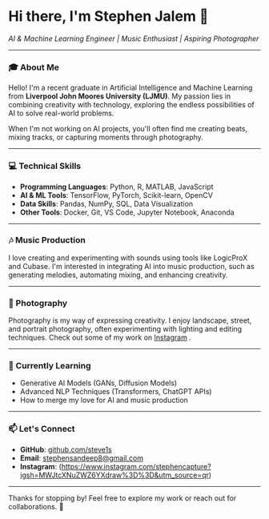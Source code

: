 # Hi there, I'm Stephen Jalem 👋  
*AI & Machine Learning Engineer | Music Enthusiast | Aspiring Photographer*  

---

### 🎓 About Me
Hello! I'm a recent graduate in Artificial Intelligence and Machine Learning from **Liverpool John Moores University (LJMU)**. My passion lies in combining creativity with technology, exploring the endless possibilities of AI to solve real-world problems.  

When I'm not working on AI projects, you'll often find me creating beats, mixing tracks, or capturing moments through photography.

---

### 💻 Technical Skills
- **Programming Languages**: Python, R, MATLAB, JavaScript  
- **AI & ML Tools**: TensorFlow, PyTorch, Scikit-learn, OpenCV  
- **Data Skills**: Pandas, NumPy, SQL, Data Visualization  
- **Other Tools**: Docker, Git, VS Code, Jupyter Notebook, Anaconda 

---

### 🎶 Music Production
I love creating and experimenting with sounds using tools like LogicProX and Cubase. I'm interested in integrating AI into music production, such as generating melodies, automating mixing, and enhancing creativity.

---

### 📸 Photography
Photography is my way of expressing creativity. I enjoy landscape, street, and portrait photography, often experimenting with lighting and editing techniques. Check out some of my work on [Instagram](https://instagram.com/stevyn_j?igsh=MXV2cnp2MW94ZHR3cQ%3D%3D&utm_source=qr ) .

---

### 🌱 Currently Learning
- Generative AI Models (GANs, Diffusion Models)  
- Advanced NLP Techniques (Transformers, ChatGPT APIs)  
- How to merge my love for AI and music production  


---

### 📫 Let's Connect
- **GitHub**: [github.com/steve1s](https://github.com/steve1s)  
- **Email**: stephensandeep8@gmail.com
- **Instagram**: (https://www.instagram.com/stephencapture?igsh=MWJtcXNuZWZ6YXdraw%3D%3D&utm_source=qr)

---

Thanks for stopping by! Feel free to explore my work or reach out for collaborations. 🚀  
